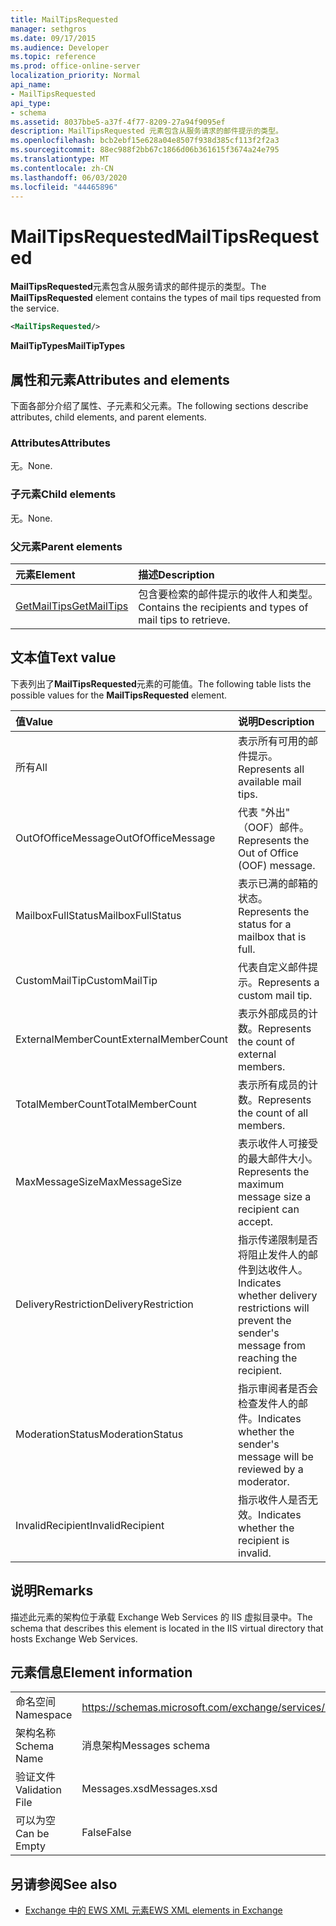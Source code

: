 ```yaml
---
title: MailTipsRequested
manager: sethgros
ms.date: 09/17/2015
ms.audience: Developer
ms.topic: reference
ms.prod: office-online-server
localization_priority: Normal
api_name:
- MailTipsRequested
api_type:
- schema
ms.assetid: 8037bbe5-a37f-4f77-8209-27a94f9095ef
description: MailTipsRequested 元素包含从服务请求的邮件提示的类型。
ms.openlocfilehash: bcb2ebf15e628a04e8507f938d385cf113f2f2a3
ms.sourcegitcommit: 88ec988f2bb67c1866d06b361615f3674a24e795
ms.translationtype: MT
ms.contentlocale: zh-CN
ms.lasthandoff: 06/03/2020
ms.locfileid: "44465896"
---
```

# <a name="mailtipsrequested"></a><span data-ttu-id="6d416-103">MailTipsRequested</span><span class="sxs-lookup"><span data-stu-id="6d416-103">MailTipsRequested</span></span>

<span data-ttu-id="6d416-104">**MailTipsRequested**元素包含从服务请求的邮件提示的类型。</span><span class="sxs-lookup"><span data-stu-id="6d416-104">The **MailTipsRequested** element contains the types of mail tips requested from the service.</span></span> 
  
```XML
<MailTipsRequested/>
```

 <span data-ttu-id="6d416-105">**MailTipTypes**</span><span class="sxs-lookup"><span data-stu-id="6d416-105">**MailTipTypes**</span></span>
## <a name="attributes-and-elements"></a><span data-ttu-id="6d416-106">属性和元素</span><span class="sxs-lookup"><span data-stu-id="6d416-106">Attributes and elements</span></span>

<span data-ttu-id="6d416-107">下面各部分介绍了属性、子元素和父元素。</span><span class="sxs-lookup"><span data-stu-id="6d416-107">The following sections describe attributes, child elements, and parent elements.</span></span>
  
### <a name="attributes"></a><span data-ttu-id="6d416-108">Attributes</span><span class="sxs-lookup"><span data-stu-id="6d416-108">Attributes</span></span>

<span data-ttu-id="6d416-109">无。</span><span class="sxs-lookup"><span data-stu-id="6d416-109">None.</span></span>
  
### <a name="child-elements"></a><span data-ttu-id="6d416-110">子元素</span><span class="sxs-lookup"><span data-stu-id="6d416-110">Child elements</span></span>

<span data-ttu-id="6d416-111">无。</span><span class="sxs-lookup"><span data-stu-id="6d416-111">None.</span></span>
  
### <a name="parent-elements"></a><span data-ttu-id="6d416-112">父元素</span><span class="sxs-lookup"><span data-stu-id="6d416-112">Parent elements</span></span>

|<span data-ttu-id="6d416-113">**元素**</span><span class="sxs-lookup"><span data-stu-id="6d416-113">**Element**</span></span>|<span data-ttu-id="6d416-114">**描述**</span><span class="sxs-lookup"><span data-stu-id="6d416-114">**Description**</span></span>|
|:-----|:-----|
|[<span data-ttu-id="6d416-115">GetMailTips</span><span class="sxs-lookup"><span data-stu-id="6d416-115">GetMailTips</span></span>](getmailtips.md) <br/> |<span data-ttu-id="6d416-116">包含要检索的邮件提示的收件人和类型。</span><span class="sxs-lookup"><span data-stu-id="6d416-116">Contains the recipients and types of mail tips to retrieve.</span></span>  <br/> |
   
## <a name="text-value"></a><span data-ttu-id="6d416-117">文本值</span><span class="sxs-lookup"><span data-stu-id="6d416-117">Text value</span></span>

<span data-ttu-id="6d416-118">下表列出了**MailTipsRequested**元素的可能值。</span><span class="sxs-lookup"><span data-stu-id="6d416-118">The following table lists the possible values for the **MailTipsRequested** element.</span></span> 
  
|<span data-ttu-id="6d416-119">**值**</span><span class="sxs-lookup"><span data-stu-id="6d416-119">**Value**</span></span>|<span data-ttu-id="6d416-120">**说明**</span><span class="sxs-lookup"><span data-stu-id="6d416-120">**Description**</span></span>|
|:-----|:-----|
|<span data-ttu-id="6d416-121">所有</span><span class="sxs-lookup"><span data-stu-id="6d416-121">All</span></span>  <br/> |<span data-ttu-id="6d416-122">表示所有可用的邮件提示。</span><span class="sxs-lookup"><span data-stu-id="6d416-122">Represents all available mail tips.</span></span>  <br/> |
|<span data-ttu-id="6d416-123">OutOfOfficeMessage</span><span class="sxs-lookup"><span data-stu-id="6d416-123">OutOfOfficeMessage</span></span>  <br/> |<span data-ttu-id="6d416-124">代表 "外出" （OOF）邮件。</span><span class="sxs-lookup"><span data-stu-id="6d416-124">Represents the Out of Office (OOF) message.</span></span>  <br/> |
|<span data-ttu-id="6d416-125">MailboxFullStatus</span><span class="sxs-lookup"><span data-stu-id="6d416-125">MailboxFullStatus</span></span>  <br/> |<span data-ttu-id="6d416-126">表示已满的邮箱的状态。</span><span class="sxs-lookup"><span data-stu-id="6d416-126">Represents the status for a mailbox that is full.</span></span>  <br/> |
|<span data-ttu-id="6d416-127">CustomMailTip</span><span class="sxs-lookup"><span data-stu-id="6d416-127">CustomMailTip</span></span>  <br/> |<span data-ttu-id="6d416-128">代表自定义邮件提示。</span><span class="sxs-lookup"><span data-stu-id="6d416-128">Represents a custom mail tip.</span></span>  <br/> |
|<span data-ttu-id="6d416-129">ExternalMemberCount</span><span class="sxs-lookup"><span data-stu-id="6d416-129">ExternalMemberCount</span></span>  <br/> |<span data-ttu-id="6d416-130">表示外部成员的计数。</span><span class="sxs-lookup"><span data-stu-id="6d416-130">Represents the count of external members.</span></span>  <br/> |
|<span data-ttu-id="6d416-131">TotalMemberCount</span><span class="sxs-lookup"><span data-stu-id="6d416-131">TotalMemberCount</span></span>  <br/> |<span data-ttu-id="6d416-132">表示所有成员的计数。</span><span class="sxs-lookup"><span data-stu-id="6d416-132">Represents the count of all members.</span></span>  <br/> |
|<span data-ttu-id="6d416-133">MaxMessageSize</span><span class="sxs-lookup"><span data-stu-id="6d416-133">MaxMessageSize</span></span>  <br/> |<span data-ttu-id="6d416-134">表示收件人可接受的最大邮件大小。</span><span class="sxs-lookup"><span data-stu-id="6d416-134">Represents the maximum message size a recipient can accept.</span></span>  <br/> |
|<span data-ttu-id="6d416-135">DeliveryRestriction</span><span class="sxs-lookup"><span data-stu-id="6d416-135">DeliveryRestriction</span></span>  <br/> |<span data-ttu-id="6d416-136">指示传递限制是否将阻止发件人的邮件到达收件人。</span><span class="sxs-lookup"><span data-stu-id="6d416-136">Indicates whether delivery restrictions will prevent the sender's message from reaching the recipient.</span></span>  <br/> |
|<span data-ttu-id="6d416-137">ModerationStatus</span><span class="sxs-lookup"><span data-stu-id="6d416-137">ModerationStatus</span></span>  <br/> |<span data-ttu-id="6d416-138">指示审阅者是否会检查发件人的邮件。</span><span class="sxs-lookup"><span data-stu-id="6d416-138">Indicates whether the sender's message will be reviewed by a moderator.</span></span>  <br/> |
|<span data-ttu-id="6d416-139">InvalidRecipient</span><span class="sxs-lookup"><span data-stu-id="6d416-139">InvalidRecipient</span></span>  <br/> |<span data-ttu-id="6d416-140">指示收件人是否无效。</span><span class="sxs-lookup"><span data-stu-id="6d416-140">Indicates whether the recipient is invalid.</span></span>  <br/> |
   
## <a name="remarks"></a><span data-ttu-id="6d416-141">说明</span><span class="sxs-lookup"><span data-stu-id="6d416-141">Remarks</span></span>

<span data-ttu-id="6d416-142">描述此元素的架构位于承载 Exchange Web Services 的 IIS 虚拟目录中。</span><span class="sxs-lookup"><span data-stu-id="6d416-142">The schema that describes this element is located in the IIS virtual directory that hosts Exchange Web Services.</span></span>
  
## <a name="element-information"></a><span data-ttu-id="6d416-143">元素信息</span><span class="sxs-lookup"><span data-stu-id="6d416-143">Element information</span></span>

|||
|:-----|:-----|
|<span data-ttu-id="6d416-144">命名空间</span><span class="sxs-lookup"><span data-stu-id="6d416-144">Namespace</span></span>  <br/> |https://schemas.microsoft.com/exchange/services/2006/messages  <br/> |
|<span data-ttu-id="6d416-145">架构名称</span><span class="sxs-lookup"><span data-stu-id="6d416-145">Schema Name</span></span>  <br/> |<span data-ttu-id="6d416-146">消息架构</span><span class="sxs-lookup"><span data-stu-id="6d416-146">Messages schema</span></span>  <br/> |
|<span data-ttu-id="6d416-147">验证文件</span><span class="sxs-lookup"><span data-stu-id="6d416-147">Validation File</span></span>  <br/> |<span data-ttu-id="6d416-148">Messages.xsd</span><span class="sxs-lookup"><span data-stu-id="6d416-148">Messages.xsd</span></span>  <br/> |
|<span data-ttu-id="6d416-149">可以为空</span><span class="sxs-lookup"><span data-stu-id="6d416-149">Can be Empty</span></span>  <br/> |<span data-ttu-id="6d416-150">False</span><span class="sxs-lookup"><span data-stu-id="6d416-150">False</span></span>  <br/> |
   
## <a name="see-also"></a><span data-ttu-id="6d416-151">另请参阅</span><span class="sxs-lookup"><span data-stu-id="6d416-151">See also</span></span>



- [<span data-ttu-id="6d416-152">Exchange 中的 EWS XML 元素</span><span class="sxs-lookup"><span data-stu-id="6d416-152">EWS XML elements in Exchange</span></span>](ews-xml-elements-in-exchange.md)

